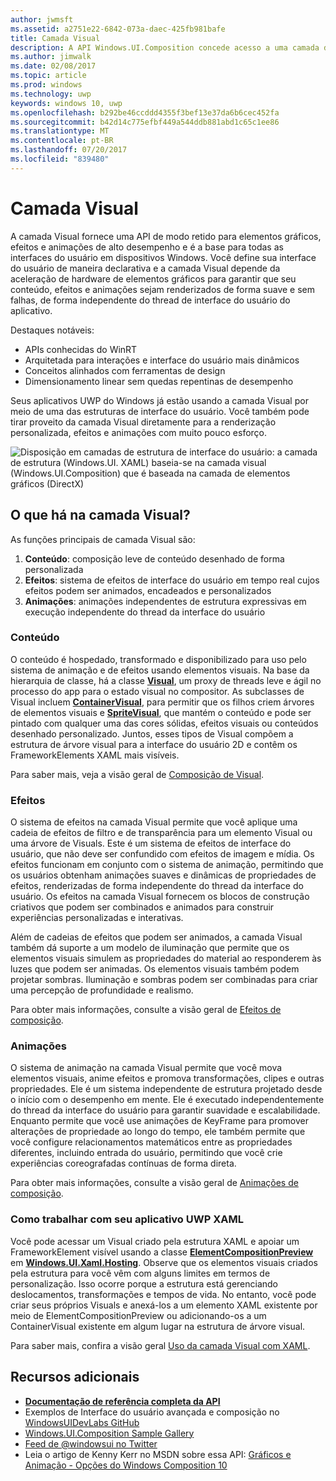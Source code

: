 ```yaml
---
author: jwmsft
ms.assetid: a2751e22-6842-073a-daec-425fb981bafe
title: Camada Visual
description: A API Windows.UI.Composition concede acesso a uma camada de composição entre a camada de estrutura (XAML) e a camada de elementos gráficos (DirectX).
ms.author: jimwalk
ms.date: 02/08/2017
ms.topic: article
ms.prod: windows
ms.technology: uwp
keywords: windows 10, uwp
ms.openlocfilehash: b292be46ccddd4355f3bef13e37da6b6cec452fa
ms.sourcegitcommit: b42d14c775efbf449a544ddb881abd1c65c1ee86
ms.translationtype: MT
ms.contentlocale: pt-BR
ms.lasthandoff: 07/20/2017
ms.locfileid: "839480"
---
```

# <a name="visual-layer"></a>Camada Visual

A camada Visual fornece uma API de modo retido para elementos gráficos, efeitos e animações de alto desempenho e é a base para todas as interfaces do usuário em dispositivos Windows. Você define sua interface do usuário de maneira declarativa e a camada Visual depende da aceleração de hardware de elementos gráficos para garantir que seu conteúdo, efeitos e animações sejam renderizados de forma suave e sem falhas, de forma independente do thread de interface do usuário do aplicativo.

Destaques notáveis:

* APIs conhecidas do WinRT
* Arquitetada para interações e interface do usuário mais dinâmicos
* Conceitos alinhados com ferramentas de design
* Dimensionamento linear sem quedas repentinas de desempenho

Seus aplicativos UWP do Windows já estão usando a camada Visual por meio de uma das estruturas de interface do usuário. Você também pode tirar proveito da camada Visual diretamente para a renderização personalizada, efeitos e animações com muito pouco esforço.

![Disposição em camadas de estrutura de interface do usuário: a camada de estrutura (Windows.UI. XAML) baseia-se na camada visual (Windows.UI.Composition) que é baseada na camada de elementos gráficos (DirectX)](images/layers-win-ui-composition.png)

## <a name="whats-in-the-visual-layer"></a>O que há na camada Visual?

As funções principais de camada Visual são:

1. **Conteúdo**: composição leve de conteúdo desenhado de forma personalizada
1. **Efeitos**: sistema de efeitos de interface do usuário em tempo real cujos efeitos podem ser animados, encadeados e personalizados
1. **Animações**: animações independentes de estrutura expressivas em execução independente do thread da interface do usuário

### <a name="content"></a>Conteúdo

O conteúdo é hospedado, transformado e disponibilizado para uso pelo sistema de animação e de efeitos usando elementos visuais. Na base da hierarquia de classe, há a classe [**Visual**](https://msdn.microsoft.com/library/windows/apps/Dn706858), um proxy de threads leve e ágil no processo do app para o estado visual no compositor. As subclasses de Visual incluem [**ContainerVisual**](https://msdn.microsoft.com/library/windows/apps/Dn706810), para permitir que os filhos criem árvores de elementos visuais e [**SpriteVisual**](https://msdn.microsoft.com/library/windows/apps/Mt589433), que mantém o conteúdo e pode ser pintado com qualquer uma das cores sólidas, efeitos visuais ou conteúdos desenhado personalizado. Juntos, esses tipos de Visual compõem a estrutura de árvore visual para a interface do usuário 2D e contêm os FrameworkElements XAML mais visíveis.

Para saber mais, veja a visão geral de [Composição de Visual](composition-visual-tree.md).

### <a name="effects"></a>Efeitos

O sistema de efeitos na camada Visual permite que você aplique uma cadeia de efeitos de filtro e de transparência para um elemento Visual ou uma árvore de Visuals. Este é um sistema de efeitos de interface do usuário, que não deve ser confundido com efeitos de imagem e mídia. Os efeitos funcionam em conjunto com o sistema de animação, permitindo que os usuários obtenham animações suaves e dinâmicas de propriedades de efeitos, renderizadas de forma independente do thread da interface do usuário. Os efeitos na camada Visual fornecem os blocos de construção criativos que podem ser combinados e animados para construir experiências personalizadas e interativas.

Além de cadeias de efeitos que podem ser animados, a camada Visual também dá suporte a um modelo de iluminação que permite que os elementos visuais simulem as propriedades do material ao responderem às luzes que podem ser animadas. Os elementos visuais também podem projetar sombras. Iluminação e sombras podem ser combinadas para criar uma percepção de profundidade e realismo.

Para obter mais informações, consulte a visão geral de [Efeitos de composição](composition-effects.md).

### <a name="animations"></a>Animações

O sistema de animação na camada Visual permite que você mova elementos visuais, anime efeitos e promova transformações, clipes e outras propriedades.  Ele é um sistema independente de estrutura projetado desde o início com o desempenho em mente.  Ele é executado independentemente do thread da interface do usuário para garantir suavidade e escalabilidade.  Enquanto permite que você use animações de KeyFrame para promover alterações de propriedade ao longo do tempo, ele também permite que você configure relacionamentos matemáticos entre as propriedades diferentes, incluindo entrada do usuário, permitindo que você crie experiências coreografadas contínuas de forma direta.

Para obter mais informações, consulte a visão geral de [Animações de composição](composition-animation.md).

### <a name="working-with-your-xaml-uwp-app"></a>Como trabalhar com seu aplicativo UWP XAML

Você pode acessar um Visual criado pela estrutura XAML e apoiar um FrameworkElement visível usando a classe [**ElementCompositionPreview**](https://msdn.microsoft.com/library/windows/apps/Mt608976) em [**Windows.UI.Xaml.Hosting**](https://msdn.microsoft.com/library/windows/apps/Hh701908). Observe que os elementos visuais criados pela estrutura para você vêm com alguns limites em termos de personalização. Isso ocorre porque a estrutura está gerenciando deslocamentos, transformações e tempos de vida. No entanto, você pode criar seus próprios Visuals e anexá-los a um elemento XAML existente por meio de ElementCompositionPreview ou adicionando-os a um ContainerVisual existente em algum lugar na estrutura de árvore visual.

Para saber mais, confira a visão geral [Uso da camada Visual com XAML](using-the-visual-layer-with-xaml.md).

## <a name="additional-resources"></a>Recursos adicionais

* [**Documentação de referência completa da API**](https://msdn.microsoft.com/library/windows/apps/Dn706878)
* Exemplos de Interface do usuário avançada e composição no [WindowsUIDevLabs GitHub](https://github.com/microsoft/windowsuidevlabs)
* [Windows.UI.Composition Sample Gallery](https://aka.ms/winuiapp)
* [Feed de @windowsui no Twitter ](https://twitter.com/windowsui)
* Leia o artigo de Kenny Kerr no MSDN sobre essa API: [Gráficos e Animação - Opções do Windows Composition 10](https://msdn.microsoft.com/magazine/mt590968)
